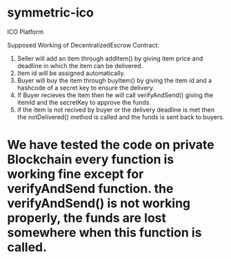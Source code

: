 # symmetric-ico
ICO Platform

Supposed Working of DecentralizedEscrow Contract:
1. Seller will add an item through addItem() by giving item price and deadline in which the item can be delivered.
2. Item id will be assigned automatically.
3. Buyer will buy the item through buyItem() by giving the item id and a hashcode of a secret key to ensure the delivery.
4. If Buyer recieves the item then he will call verifyAndSend() giving the itemId and the secretKey to approve the funds.
5. if the item is not recived by buyer or the delivery deadline is met then the notDelivered() method is called and the funds is sent back to buyers.


# We have tested the code on private Blockchain every function is working fine except for verifyAndSend function. the verifyAndSend() is not working properly, the funds are lost somewhere when this function is called.
